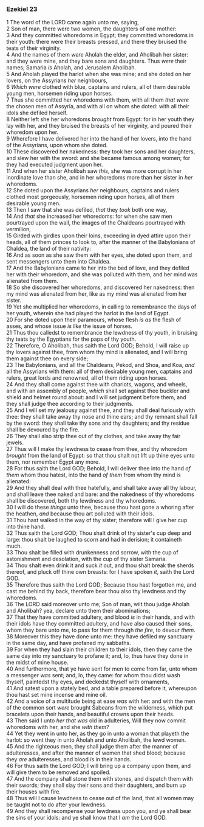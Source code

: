 ### Ezekiel 23

1 The word of the LORD came again unto me, saying,  
2 Son of man, there were two women, the daughters of one mother:  
3 And they committed whoredoms in Egypt; they committed whoredoms in their youth: there were their breasts pressed, and there they bruised the teats of their virginity.  
4 And the names of them *were* Aholah the elder, and Aholibah her sister: and they were mine, and they bare sons and daughters. Thus *were* their names; Samaria *is* Aholah, and Jerusalem Aholibah.  
5 And Aholah played the harlot when she was mine; and she doted on her lovers, on the Assyrians *her* neighbours,  
6 *Which were* clothed with blue, captains and rulers, all of them desirable young men, horsemen riding upon horses.  
7 Thus she committed her whoredoms with them, with all them *that were* the chosen men of Assyria, and with all on whom she doted: with all their idols she defiled herself.  
8 Neither left she her whoredoms *brought* from Egypt: for in her youth they lay with her, and they bruised the breasts of her virginity, and poured their whoredom upon her.  
9 Wherefore I have delivered her into the hand of her lovers, into the hand of the Assyrians, upon whom she doted.  
10 These discovered her nakedness: they took her sons and her daughters, and slew her with the sword: and she became famous among women; for they had executed judgment upon her.  
11 And when her sister Aholibah saw *this*, she was more corrupt in her inordinate love than she, and in her whoredoms more than her sister in *her* whoredoms.  
12 She doted upon the Assyrians *her* neighbours, captains and rulers clothed most gorgeously, horsemen riding upon horses, all of them desirable young men.  
13 Then I saw that she was defiled, *that* they *took* both one way,  
14 And *that* she increased her whoredoms: for when she saw men pourtrayed upon the wall, the images of the Chaldeans pourtrayed with vermilion,  
15 Girded with girdles upon their loins, exceeding in dyed attire upon their heads, all of them princes to look to, after the manner of the Babylonians of Chaldea, the land of their nativity:  
16 And as soon as she saw them with her eyes, she doted upon them, and sent messengers unto them into Chaldea.  
17 And the Babylonians came to her into the bed of love, and they defiled her with their whoredom, and she was polluted with them, and her mind was alienated from them.  
18 So she discovered her whoredoms, and discovered her nakedness: then my mind was alienated from her, like as my mind was alienated from her sister.  
19 Yet she multiplied her whoredoms, in calling to remembrance the days of her youth, wherein she had played the harlot in the land of Egypt.  
20 For she doted upon their paramours, whose flesh *is as* the flesh of asses, and whose issue *is like* the issue of horses.  
21 Thus thou calledst to remembrance the lewdness of thy youth, in bruising thy teats by the Egyptians for the paps of thy youth.  
22 Therefore, O Aholibah, thus saith the Lord GOD; Behold, I will raise up thy lovers against thee, from whom thy mind is alienated, and I will bring them against thee on every side;  
23 The Babylonians, and all the Chaldeans, Pekod, and Shoa, and Koa, *and* all the Assyrians with them: all of them desirable young men, captains and rulers, great lords and renowned, all of them riding upon horses.  
24 And they shall come against thee with chariots, wagons, and wheels, and with an assembly of people, *which* shall set against thee buckler and shield and helmet round about: and I will set judgment before them, and they shall judge thee according to their judgments.  
25 And I will set my jealousy against thee, and they shall deal furiously with thee: they shall take away thy nose and thine ears; and thy remnant shall fall by the sword: they shall take thy sons and thy daughters; and thy residue shall be devoured by the fire.  
26 They shall also strip thee out of thy clothes, and take away thy fair jewels.  
27 Thus will I make thy lewdness to cease from thee, and thy whoredom *brought* from the land of Egypt: so that thou shalt not lift up thine eyes unto them, nor remember Egypt any more.  
28 For thus saith the Lord GOD; Behold, I will deliver thee into the hand *of them* whom thou hatest, into the hand *of them* from whom thy mind is alienated:  
29 And they shall deal with thee hatefully, and shall take away all thy labour, and shall leave thee naked and bare: and the nakedness of thy whoredoms shall be discovered, both thy lewdness and thy whoredoms.  
30 I will do these *things* unto thee, because thou hast gone a whoring after the heathen, *and* because thou art polluted with their idols.  
31 Thou hast walked in the way of thy sister; therefore will I give her cup into thine hand.  
32 Thus saith the Lord GOD; Thou shalt drink of thy sister's cup deep and large: thou shalt be laughed to scorn and had in derision; it containeth much.  
33 Thou shalt be filled with drunkenness and sorrow, with the cup of astonishment and desolation, with the cup of thy sister Samaria.  
34 Thou shalt even drink it and suck *it* out, and thou shalt break the sherds thereof, and pluck off thine own breasts: for I have spoken *it*, saith the Lord GOD.  
35 Therefore thus saith the Lord GOD; Because thou hast forgotten me, and cast me behind thy back, therefore bear thou also thy lewdness and thy whoredoms.  
36 The LORD said moreover unto me; Son of man, wilt thou judge Aholah and Aholibah? yea, declare unto them their abominations;  
37 That they have committed adultery, and blood *is* in their hands, and with their idols have they committed adultery, and have also caused their sons, whom they bare unto me, to pass for them through *the fire*, to devour *them*.  
38 Moreover this they have done unto me: they have defiled my sanctuary in the same day, and have profaned my sabbaths.  
39 For when they had slain their children to their idols, then they came the same day into my sanctuary to profane it; and, lo, thus have they done in the midst of mine house.  
40 And furthermore, that ye have sent for men to come from far, unto whom a messenger *was* sent; and, lo, they came: for whom thou didst wash thyself, paintedst thy eyes, and deckedst thyself with ornaments,  
41 And satest upon a stately bed, and a table prepared before it, whereupon thou hast set mine incense and mine oil.  
42 And a voice of a multitude being at ease *was* with her: and with the men of the common sort *were* brought Sabeans from the wilderness, which put bracelets upon their hands, and beautiful crowns upon their heads.  
43 Then said I unto *her that was* old in adulteries, Will they now commit whoredoms with her, and she *with them*?  
44 Yet they went in unto her, as they go in unto a woman that playeth the harlot: so went they in unto Aholah and unto Aholibah, the lewd women.  
45 And the righteous men, they shall judge them after the manner of adulteresses, and after the manner of women that shed blood; because they *are* adulteresses, and blood *is* in their hands.  
46 For thus saith the Lord GOD; I will bring up a company upon them, and will give them to be removed and spoiled.  
47 And the company shall stone them with stones, and dispatch them with their swords; they shall slay their sons and their daughters, and burn up their houses with fire.  
48 Thus will I cause lewdness to cease out of the land, that all women may be taught not to do after your lewdness.  
49 And they shall recompense your lewdness upon you, and ye shall bear the sins of your idols: and ye shall know that I *am* the Lord GOD.  
